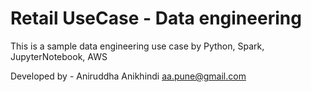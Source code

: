 # Retail UseCase - Data engineering

This is a sample data engineering use case by Python, Spark, JupyterNotebook, AWS

Developed by - Aniruddha Anikhindi
aa.pune@gmail.com

